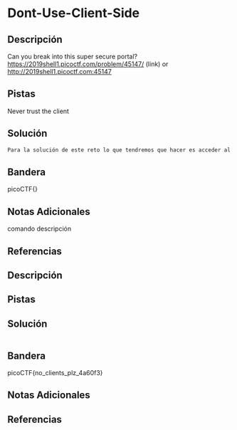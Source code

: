 # Dont-Use-Client-Side

## Descripción
Can you break into this super secure portal? https://2019shell1.picoctf.com/problem/45147/ (link) or http://2019shell1.picoctf.com:45147
## Pistas
Never trust the client
## Solución
```bash
Para la solución de este reto lo que tendremos que hacer es acceder al link que nos proporcionan y veremos que nos pide una contraseña y no sabemos cual es, daremos click derecho y en inspeccionar, se nos abrira un apartado en la parte de abajo donde veremos que hay codigo html, hay una seccion llamada debuger y un archivo script llamado index, si lo analizamos, podremos encontrar la contraseña pero enmal acomdo, por el uso de lógica podemos acodarla, no es comlicado.
```
## Bandera
picoCTF{}

## Notas Adicionales 
comando          descripción

## Referencias

## Descripción

## Pistas

## Solución
```bash

```
## Bandera
picoCTF{no_clients_plz_4a60f3}

## Notas Adicionales 


## Referencias